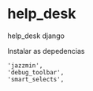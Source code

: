 # help_desk
help_desk django

Instalar as depedencias 

    'jazzmin',
    'debug_toolbar',
    'smart_selects',
